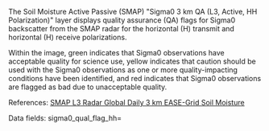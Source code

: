 The Soil Moisture Active Passive (SMAP) "Sigma0 3 km QA (L3, Active, HH Polarization)" layer displays quality assurance (QA) flags for Sigma0 backscatter from the SMAP radar for the horizontal (H) transmit and horizontal (H) receive polarizations.

Within the image, green indicates that Sigma0 observations have acceptable quality for science use, yellow indicates that caution should be used with the Sigma0 observations as one or more quality-impacting conditions have been identified, and red indicates that Sigma0 observations are flagged as bad due to unacceptable quality.

References: [SMAP L3 Radar Global Daily 3 km EASE-Grid Soil Moisture](https://nsidc.org/data/spl3sma/)

Data fields: sigma0_qual_flag_hh=
